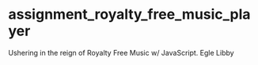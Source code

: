# assignment_royalty_free_music_player
Ushering in the reign of Royalty Free Music w/ JavaScript.
Egle Libby